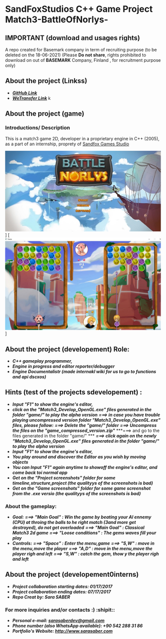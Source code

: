 # SandFoxStudios C++ Game Project Match3-BattleOfNorlys-

## IMPORTANT (download and usages rights)
A repo created for Basemark company in term of recruiting purpose (to be deleted on the 18-06-2021)
(Please **Do not share**, rights prohibited to download on out of **BASEMARK** Company, Finland , for recruitment purpose only)

## About the project (Linkss)
- ***[GitHub Link](https://github.com/SaberSara/SandFoxStudios-C--Match3-BattleOfNorlys-/)***
- ***[WeTransfer Link]( https://we.tl/t-Dn3haiXV1n)***  k 


## About the project (game)
### Introductions/ Description
This is a match3 game 2D, developer in a proprietary engine in C++ (2005), as a part of an internship, proprety of [Sandfox Games Studio](http://sandfox-studio.com/)


[![Watch gameplay](https://github.com/SaberSara/SandFoxStudios-C--Match3-BattleOfNorlys-/blob/main/gitHub_src_img_1.jpg)](https://www.youtube.com/watch?v=6b3G6QgSlco)]
[![ScreenShotOfGamePlay](https://github.com/SaberSara/SandFoxStudios-C--Match3-BattleOfNorlys-/blob/main/gitHub_src_img_2.jpg)]

## About the project (developement) Role: 
- ***C++ gameplay programmer,***
- ***Engine in progress and editor reporter/debugger***
- ***Engine Documentalistr (made internakl wiki for us to go to functions and api dscxos)***

## Hints (test of the projects sdevelopement) : 
- ***Input "F1" to show the engine's editor,***
- ***click on the "Match3_Develop_OpenGL.exe" files generated in the folder "game/" to play the alpha version***
***===> in case you have trouble playing uncompressed version folder "Match3_Develop_OpenGL.exe" files, please follow:***
***===> Delete the "game/" folder***
***===> Uncompress the files on the "game_compressed_version.zip"***
***===> and go to the files generated in the folder "game/" ***
***===> click again on the newly "Match3_Develop_OpenGL.exe" files generated in the folder "game/" to play the alpha version***
- ***Input "F1" to show the engine's editor,***
- ***You play around and discover the Editor as you wish by moving objects***
- ***You can Input "F1" again anytime to showoff the engine's editor, and come back toi normal app***
- ***Get on the "Project screenshots" folder for some timeline,structure,project (the  qualityys of the screenshots is bad)***
- ***Get on the "Game screenshots" folder for some game screenshot from the .exe versio (the  qualityys of the screenshots is bad)***

### About the gameplay: 
- ***Goal:***
***===> "Main Goal" : Win the game by beating your AI ennemy (CPU) at throing the balls to he right match (3and more get destroyed), do not get overloaded***
***===> "Main Goal" : Classical Match3 2d game***
***===> "Loose conditions" : The gems waves fill your play***
- ***Controls:***
***===> "Space" : Enter the menu,game***
***===> "S,W" : move in the menu,move the player***
***===> "A,D" : move in the menu,move the player righ and left***
***===> "S,W" : catch the gem, thow y the player righ and left*** 

## About the project (developement0interns)
- ***Project collaboration starting dates: 01/17/2017***
- ***Project collaboration ending dates: 07/17/2017***
- ***Repo Creat by: Sara SABER***

### For more inquiries and/or contacts :) :shipit:: 
 - ***Personal e-mail: sarasaberdev@gmail.com***
 - ***Phone number (also WhatsApp available): +90 542 288 31 86***
 - ***Portfolio's Website: http://www.sarasaber.com***


